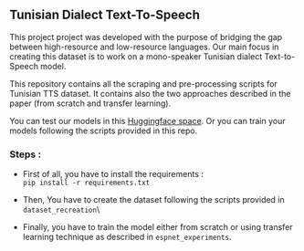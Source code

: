 ## Tunisian Dialect Text-To-Speech

This project project was developed with the purpose of bridging the gap between high-resource and low-resource languages. Our main focus in creating this dataset is to work on a mono-speaker Tunisian dialect Text-to-Speech model. 

This repository contains all the scraping and pre-processing scripts for Tunisian TTS dataset. It contains also the two approaches described in the paper (from scratch and transfer learning). 


You can test our models in this [Huggingface space](https://huggingface.co/spaces/Elyadata/TunArTTS). Or you can train your models following the scripts provided in this repo.

### Steps : 
- First of all, you have to install the requirements : \
     `pip install -r requirements.txt`

- Then, You have to create the dataset following the scripts provided in `dataset_recreation`\
- Finally, you have to train the model either from scratch or using transfer learning technique as described in `espnet_experiments`.


